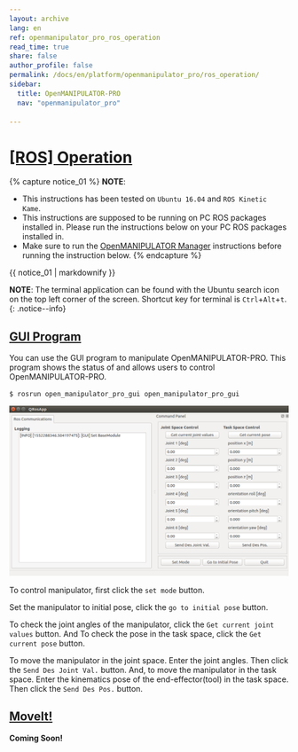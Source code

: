 ```yaml
---
layout: archive
lang: en
ref: openmanipulator_pro_ros_operation
read_time: true
share: false
author_profile: false
permalink: /docs/en/platform/openmanipulator_pro/ros_operation/
sidebar:
  title: OpenMANIPULATOR-PRO
  nav: "openmanipulator_pro"

---
```


<div style="counter-reset: h1 5"></div>

# [[ROS] Operation](#ros-operation)

{% capture notice_01 %}
**NOTE**:
- This instructions has been tested on `Ubuntu 16.04` and `ROS Kinetic Kame`.
- This instructions are supposed to be running on PC ROS packages installed in. Please run the instructions below on your PC ROS packages installed in.
- Make sure to run the [OpenMANIPULATOR Manager](/docs/en/platform/openmanipulator_pro/ros_manipulator_manager/#ros-manipulator-manager) instructions before running the instruction below.
{% endcapture %}
<div class="notice--info">{{ notice_01 | markdownify }}</div>

**NOTE**: The terminal application can be found with the Ubuntu search icon on the top left corner of the screen. Shortcut key for terminal is `Ctrl`+`Alt`+`t`.
{: .notice--info}

## [GUI Program](#gui-program)

You can use the GUI program to manipulate OpenMANIPULATOR-PRO. This program shows the status of and allows users to control OpenMANIPULATOR-PRO.

```
$ rosrun open_manipulator_pro_gui open_manipulator_pro_gui
```

![](/assets/images/platform/manipulator_h/manipulator_h_gui.png)  

To control manipulator, first click the `set mode` button.   

Set the manipulator to initial pose, click the `go to initial pose` button.   

To check the joint angles of the manipulator, click the `Get current joint values` button. And To check the pose in the task space, click the `Get current pose` button.   

To move the manipulator in the joint space. Enter the joint angles. Then click the `Send Des Joint Val.` button. And, to move the manipulator in the task space. Enter the kinematics pose of the end-effector(tool) in the task space. Then click the `Send Des Pos.` button.  

## [MoveIt!](#moveit)
**Coming Soon!**



[std_msgs/String]: /docs/en/popup/std_msgs_string/
[std_msgs/Float64]: /docs/en/popup/std_msgs_float64_msg/
[geometry_msgs/Pose]: /docs/en/popup/geometry_msgs_Pose_msg/
[robotis_controller_msgs/StatusMsg]: /docs/en/popup/StatusMsg.msg/
[manipulator_manipulation_module_msgs/JointPose]: /docs/en/popup/JointPose.msg/
[manipulator_manipulation_module_msgs/KinematicsPose]: /docs/en/popup/KinematicsPose.msg/
[manipulator_manipulation_module_msgs/GetJointPose]: /docs/en/popup/GetJointPose.srv/
[manipulator_manipulation_module_msgs/GetKinematicsPose]: /docs/en/popup/GetKinematicsPose.srv/

